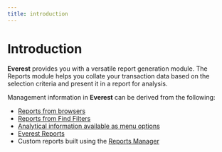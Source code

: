 ```yaml
---
title: introduction
---
```


# Introduction 


**Everest** provides you with a  versatile report generation module. The Reports module helps you collate  your transaction data based on the selection criteria and present it in  a report for analysis.


Management information in **Everest**  can be derived from the following:

- [Reports  from browsers]({{site.rpt_baseurl}}/misc/browser_reports.html)
- [Reports  from Find Filters]({{site.rpt_baseurl}}/misc/find_filter_reports.html)
- [Analytical  information available as menu options]({{site.rpt_baseurl}}/misc/analytical_information.html)
- [Everest  Reports]({{site.rpt_baseurl}}/everest-reports/everest_reports.html)
- Custom reports  built using the<font style="color: #ff0000;" color="#FF0000"> </font>[Reports  Manager]({{site.rmgr_chm}}/manager/the_everest_report_manager.html)

